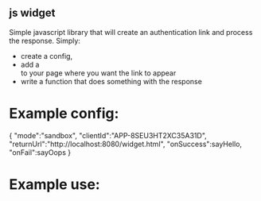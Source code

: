 js widget
---------

Simple javascript library that will create an authentication link and process the response.  Simply:

- create a config, 
- add a <div id="orcidWidget"/> to your page where you want the link to appear
- write a function that does something with the response

Example config:
===============
  {
	"mode":"sandbox",
	"clientId":"APP-8SEU3HT2XC35A31D",
	"returnUrl":"http://localhost:8080/widget.html",
	"onSuccess":sayHello,
	"onFail":sayOops
	}
  
Example use:
============
  <script>
	function sayHello(idToken){
		alert("hello "+idToken.given_name+" "+idToken.family_name+" "+idToken.sub);
	}
	function sayOops(){
		alert("Something has gone wrong :(");
	}
	$(document).ready(function() {
		ORCID.init(config);
	});
  </script>
  <div id="orcidWidget"/>

